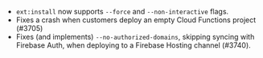 - `ext:install` now supports `--force` and `--non-interactive` flags.
- Fixes a crash when customers deploy an empty Cloud Functions project (#3705)
- Fixes (and implements) `--no-authorized-domains`, skipping syncing with Firebase Auth, when deploying to a Firebase Hosting channel (#3740).